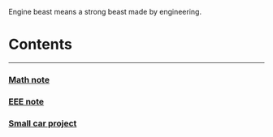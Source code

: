 Engine beast means a strong beast made by engineering.

# Contents
---
### [Math note](https://enginebeast.github.io/math/)

### [EEE note](https://enginebeast.github.io/eee/)

### [Small car project](https://enginebeast.github.io/2025/09/18/smallcar.html)
